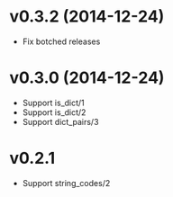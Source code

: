 # v0.3.2 (2014-12-24)

  * Fix botched releases

# v0.3.0 (2014-12-24)

  * Support is_dict/1
  * Support is_dict/2
  * Support dict_pairs/3

# v0.2.1

  * Support string_codes/2
